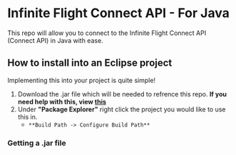 # Infinite Flight Connect API - For Java
This repo will allow you to connect to the Infinite Flight Connect API (Connect API) in Java with ease.

## How to install into an Eclipse project
Implementing this into your project is quite simple!

1. Download the .jar file which will be needed to refrence this repo. **If you need help with this, view [this](#How-to-install)**
2. Under **"Package Explorer"** right click the project you would like to use this in. 
   - ```**Build Path -> Configure Build Path**```





### Getting a .jar file


